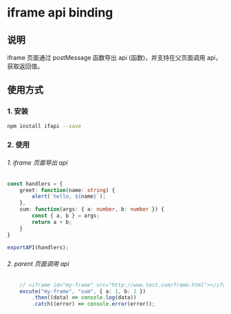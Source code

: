 # iframe api binding

## 说明

iframe 页面通过 postMessage 函数导出 api (函数)，并支持在父页面调用 api，获取返回值。

## 使用方式

### 1. 安装

```sh
npm install ifapi --save
```

### 2. 使用

###### 1. iframe 页面导出 api

```ts
const handlers = {
    greet: function(name: string) {
        alert(`hello, ${name}`);
    },
    sum: function(args: { a: number, b: number }) {
        const { a, b } = args;
        return a + b;
    }
}

exportAPI(handlers);
```

###### 2. parent 页面调用 api
```ts
	// <iframe id="my-frame" src="http://www.test.com/frame.html"></iframe>
	excute("my-frame", "sum", { a: 1, b: 2 })
		.then((data) => console.log(data))
		.catch((error) => console.error(error));
```
